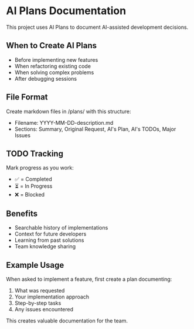# AI Plans Documentation

This project uses AI Plans to document AI-assisted development decisions.

## When to Create AI Plans

- Before implementing new features
- When refactoring existing code
- When solving complex problems
- After debugging sessions

## File Format

Create markdown files in /plans/ with this structure:

- Filename: YYYY-MM-DD-description.md
- Sections: Summary, Original Request, AI's Plan, AI's TODOs, Major Issues

## TODO Tracking

Mark progress as you work:

- ✅ = Completed
- ⏳ = In Progress
- ❌ = Blocked

## Benefits

- Searchable history of implementations
- Context for future developers
- Learning from past solutions
- Team knowledge sharing

## Example Usage

When asked to implement a feature, first create a plan documenting:

1. What was requested
2. Your implementation approach
3. Step-by-step tasks
4. Any issues encountered

This creates valuable documentation for the team.
